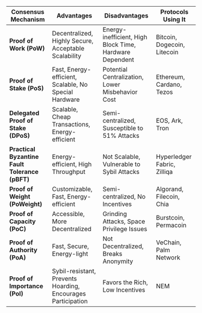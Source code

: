 | Consensus Mechanism                            | Advantages                                                   | Disadvantages                                           | Protocols Using It          |
| ---------------------------------------------- | ------------------------------------------------------------ | ------------------------------------------------------- | --------------------------- |
| **Proof of Work (PoW)**                        | Decentralized, Highly Secure, Acceptable Scalability         | Energy-inefficient, High Block Time, Hardware Dependent | Bitcoin, Dogecoin, Litecoin |
| **Proof of Stake (PoS)**                       | Fast, Energy-efficient, Scalable, No Special Hardware        | Potential Centralization, Lower Misbehavior Cost        | Ethereum, Cardano, Tezos    |
| **Delegated Proof of Stake (DPoS)**            | Scalable, Cheap Transactions, Energy-efficient               | Semi-centralized, Susceptible to 51% Attacks            | EOS, Ark, Tron              |
| **Practical Byzantine Fault Tolerance (pBFT)** | Energy-efficient, High Throughput                            | Not Scalable, Vulnerable to Sybil Attacks               | Hyperledger Fabric, Zilliqa |
| **Proof of Weight (PoWeight)**                 | Customizable, Fast, Energy-efficient                         | Semi-centralized, No Incentives                         | Algorand, Filecoin, Chia    |
| **Proof of Capacity (PoC)**                    | Accessible, More Decentralized                               | Grinding Attacks, Space Privilege Issues                | Burstcoin, Permacoin        |
| **Proof of Authority (PoA)**                   | Fast, Secure, Energy-light                                   | Not Decentralized, Breaks Anonymity                     | VeChain, Palm Network       |
| **Proof of Importance (PoI)**                  | Sybil-resistant, Prevents Hoarding, Encourages Participation | Favors the Rich, Low Incentives                         | NEM                          |
